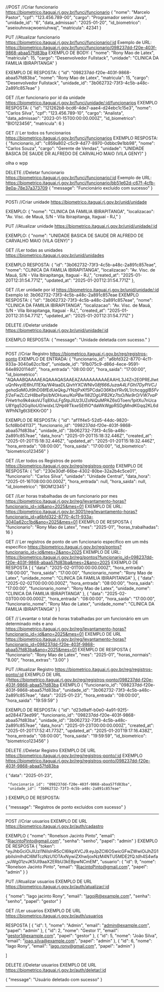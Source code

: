 
//POST
//Criar funcionario
https://biometrico.itaguai.rj.gov.br/funci/funcionario
{
  "nome": "Marcelo Pastor",
  "cpf": "123.456.789-00",
  "cargo": "Programador senior Java",
  "unidade_id": "6",
  "data_admissao": "2025-01-20",
  "id_biometrico": "aseiouhnvaçwoeniuhwaj",
  "matricula": 42341
}



PUT
//Atualizar funcionario
https://biometrico.itaguai.rj.gov.br/funci/funcionario/:id
Exemplo de URL: https://biometrico.itaguai.rj.gov.br/funci/funcionario/098237dd-f20e-403f-9868-abaa57fd83ba
EXEMPLO DE BODY:
{
  "nome": "Rony Mao de Latex",
  "matricula": 15,
  "cargo": "Desenvolvedor Fullstack",
  "unidade": "CLINICA DA FAMILIA IBIRAPITANGA"
}

EXEMPLO DE RESPOSTA:
{
  "id": "098237dd-f20e-403f-9868-abaa57fd83ba",
  "nome": "Rony Mao de Latex",
  "matricula": 15,
  "cargo": "Desenvolvedor Fullstack",
  "unidade_id": "3b062732-73f3-4c5b-a48c-2a891c857eae"
}

GET
//Ler funcionario por id da unidade
https://biometrico.itaguai.rj.gov.br/funci/unidade/:id/funcionarios
EXEMPLO RESPOSTA:
{
    "id": "121262b8-bcd6-4de7-aae4-d24ebc1c15e3",
    "nome": "Carlos Silva",
    "cpf": "123.456.789-10",
    "cargo": "Analista",
    "data_admissao": "2023-01-15T00:00:00.000Z",
    "id_biometrico": "BIO123456",
    "matricula": 6
}



GET
// Ler todos os funcionarios
https://biometrico.itaguai.rj.gov.br/funci/funcionarios
EXEMPLO RESPOSTA:
{
    "funcionario_id": "c859a802-c5c9-4d77-8970-0dbbc9e1bb98",
    "nome": "Carlos Souza",
    "cargo": "Gerente de Vendas",
    "unidade": "UNIDADE BASICA DE SAUDE DR ALFREDO DE CARVALHO MAIO (VILA GENY)"
  }

olha o wpp

DELETE
//Deletar funcionario 
https://biometrico.itaguai.rj.gov.br/funci/funcionario/:id
Exemplo de URL: https://biometrico.itaguai.rj.gov.br/funci/funcionario/bb51e62d-c67f-4cfb-9e0a-78e37a373709
{
  "message": "Funcionário excluído com sucesso"
}


------------------------------------------------------------------------------------------------



POSTi
//Criar unidade
https://biometrico.itaguai.rj.gov.br/unid/unidade

EXEMPLO:
{
  "nome": "CLINICA DA FAMILIA IBIRAPITANGA",
  "localizacao": "Av. Visc. de Mauá, S/N - Vila Ibirapitanga, Itaguaí - RJ,"
}



PUT
//Atualizar unidade
https://biometrico.itaguai.rj.gov.br/unid/unidade/:id

EXEMPLO:
{
  "nome": "UNIDADE BASICA DE SAUDE DR ALFREDO DE CARVALHO MAIO (VILA GENY)"
}



GET
//Ler todas as unidades
https://biometrico.itaguai.rj.gov.br/unid/unidades

EXEMPLO RESPOSTA:
 {
    "id": "3b062732-73f3-4c5b-a48c-2a891c857eae",
    "nome": "CLINICA DA FAMILIA IBIRAPITANGA",
    "localizacao": "Av. Visc. de Mauá, S/N - Vila Ibirapitanga, Itaguaí - RJ,",
    "created_at": "2025-01-20T12:31:54.771Z",
    "updated_at": "2025-01-20T12:31:54.771Z"
  },




GET
//Ler unidade por id
https://biometrico.itaguai.rj.gov.br/unid/unidade/:id
Exemplo Id: 3b062732-73f3-4c5b-a48c-2a891c857eae
EXEMPLO RESPOSTA:
{
  "id": "3b062732-73f3-4c5b-a48c-2a891c857eae",
  "nome": "CLINICA DA FAMILIA IBIRAPITANGA",
  "localizacao": "Av. Visc. de Mauá, S/N - Vila Ibirapitanga, Itaguaí - RJ,",
  "created_at": "2025-01-20T12:31:54.771Z",
  "updated_at": "2025-01-20T12:31:54.771Z"
}


DELETE
//Deletar unidade 
https://biometrico.itaguai.rj.gov.br/unid/unidade/:id

EXEMPLO RESPOSTA:
{
  "message": "Unidade deletada com sucesso."
}

------------------------------------------------------------------------------------------------






POST
//Criar Registro
https://biometrico.itaguai.rj.gov.br/reg/registros-ponto
EXEMPLO DE ENTRADA:
{
  "funcionario_id": "a6bfd322-8770-4c11-933a-3040a62cc1bd",
  "unidade_id": "91b075c9-d86d-4ece-9591-64e8920114d1",
  "hora_entrada": "08:00:00",
  "hora_saida": "17:00:00",
  "id_biometrico": "AQAAABQAAAAEAQAAAQASAAEAZAAAAAAAAAEAAHL3J4Zn2E0PREJIwtuQnNvyiIE6hU11EXa/W4taaDLQivhYXCWNIv0*8f666JuzaA4LFGhI7DyPlVCJgehaSa*M0Jt9hD08fEdUeQkgJYNzjPxKf5PCdaO36KbsYRv9L1/chcqgglB*5Fvf/2eFwZLCzH8bePpI/bNOHueu/KoPBw1WZOgUPB2Kz7tsO/Ne9rO/VW7vaPFHw*trho9k4skoVJTq8XluLFg5tpJIUz3UZoNiQuMPAZ6sGToen/1pitXu7nUcaU8Ygq52GqiIl*oU0/widxL12HpWTkxe*SEtfiO*daWkWgpRSDgMndKGqq2KL6dWPhN7g6t3lEKKrO0"
}

EXEMPLO DE RESPOSTA:
{
  "id": "af11f4e5-52d5-44dc-9820-5cfd8b041137",
  "funcionario_id": "098237dd-f20e-403f-9868-abaa57fd83ba",
  "unidade_id": "3b062732-73f3-4c5b-a48c-2a891c857eae",
  "data_hora": "2025-01-20T15:18:32.446Z",
  "created_at": "2025-01-20T15:18:32.446Z",
  "updated_at": "2025-01-20T15:18:32.446Z",
  "hora_entrada": "08:00:00",
  "hora_saida": "17:00:00",
  "id_biometrico": "biometrico123456"
}




GET
//Ler todos os Registros de ponto
https://biometrico.itaguai.rj.gov.br/reg/registros-ponto
EXEMPLO DE RESPOSTA:
{
    "id": "230e30df-66be-4302-80be-32a2b4c5ce01",
    "funcionario": "Carlos Silva",
    "unidade": "Unidade Central",
    "data_hora": "2025-01-16T08:00:00.000Z",
    "hora_entrada": null,
    "hora_saida": null,
    "id_biometrico": "BIOM12345"
  }



GET
//Ler horas trabalhadas de um funcionario por mes
https://biometrico.itaguai.rj.gov.br/reg/levantamento-horas?funcionario_id=:id&ano=2025&mes=01
EXEMPLO DE URL:
https://biometrico.itaguai.rj.gov.br:3001/reg/levantamento-horas?funcionario_id=a6bfd322-8770-4c11-933a-3040a62cc1bd&ano=2025&mes=01
EXEMPLO DE RESPOSTA
{
  "funcionario": "Rony Mao de Latex",
  "mes": "2025-01",
  "horas_trabalhadas": 16
}



GET
// Ler registros de ponto de um funcionario específico em um mês específico 
https://biometrico.itaguai.rj.gov.br/reg/pontos?funcionario_id=:id&mes=2&ano=2025
EXEMPLO DE URL:
https://biometrico.itaguai.rj.gov.br/reg/pontos?funcionario_id=098237dd-f20e-403f-9868-abaa57fd83ba&mes=2&ano=2025
EXEMPLO DE RESPOSTA
[
  {
    "data": "2025-02-01T00:00:00.000Z",
    "hora_entrada": "08:00:00",
    "hora_saida": "17:00:00",
    "funcionario_nome": "Rony Mao de Latex",
    "unidade_nome": "CLINICA DA FAMILIA IBIRAPITANGA"
  },
  {
    "data": "2025-02-02T00:00:00.000Z",
    "hora_entrada": "08:00:00",
    "hora_saida": "17:00:00",
    "funcionario_nome": "Rony Mao de Latex",
    "unidade_nome": "CLINICA DA FAMILIA IBIRAPITANGA"
  },
  {
    "data": "2025-02-03T00:00:00.000Z",
    "hora_entrada": "08:00:00",
    "hora_saida": "17:00:00",
    "funcionario_nome": "Rony Mao de Latex",
    "unidade_nome": "CLINICA DA FAMILIA IBIRAPITANGA"
  }
]


GET
// Levantar o total de horas trabalhadas por um funcionário em um determinado mês e ano
https://biometrico.itaguai.rj.gov.br/reg/levantamento-horas?funcionario_id=:id&ano=2025&mes=01
EXEMPLO DE URL
https://biometrico.itaguai.rj.gov.br/reg/levantamento-horas?funcionario_id=098237dd-f20e-403f-9868-abaa57fd83ba&ano=2025&mes=01
EXEMPLO DE RESPOSTA
{
  "funcionario": "Rony Mao de Latex",
  "mes": "2025-01",
  "horas_normais": "8.00",
  "horas_extras": "3.00"
}



PUT
//Atualizar Registro
https://biometrico.itaguai.rj.gov.br/reg/registros-ponto/:id
EXEMPLO DE URL
//https://biometrico.itaguai.rj.gov.br/reg/registros-ponto/098237dd-f20e-403f-9868-abaa57fd83ba
EXEMPLO 
{
   "funcionario_id": "098237dd-f20e-403f-9868-abaa57fd83ba",
  "unidade_id": "3b062732-73f3-4c5b-a48c-2a891c857eae",
    "data": "2025-01-23",
    "hora_entrada": "08:00:00",
    "hora_saida": "19:59:59"
}

EXEMPLO DE RESPOSTA:
{
  "id": "d23d9aff-b0e0-4a91-92f5-ad284473ed99",
  "funcionario_id": "098237dd-f20e-403f-9868-abaa57fd83ba",
  "unidade_id": "3b062732-73f3-4c5b-a48c-2a891c857eae",
  "data_hora": "2025-01-23T00:00:00.000Z",
  "created_at": "2025-01-20T17:52:41.773Z",
  "updated_at": "2025-01-20T19:17:16.438Z",
  "hora_entrada": "08:00:00",
  "hora_saida": "19:59:59",
  "id_biometrico": "biometrico123456"
}



DELETE
//Deletar Registro 
EXEMPLO DE URL
https://biometrico.itaguai.rj.gov.br/reg/registros-ponto/:id
EXEMPLO
https://biometrico.itaguai.rj.gov.br/reg/registros-ponto/098237dd-f20e-403f-9868-abaa57fd83ba

{  "data": "2025-01-23",
   
     "funcionario_id": "098237dd-f20e-403f-9868-abaa57fd83ba",
     "unidade_id": "3b062732-73f3-4c5b-a48c-2a891c857eae"
}
EXEMPLO DE RESPOSTA:

{
  "message": "Registros de ponto excluídos com sucesso"
}


------------------------------------------------------------------------------------------------

POST
//Criar usuarios
EXEMPLO DE URL
https://biometrico.itaguai.rj.gov.br/auth/cadastro

EXEMPLO 
{
  "nome": "Ronelson Jacinto Pinto",
  "email": "RjacintoPinto@gmail.com",
  "senha": "senho",
  "papel": "admin"
}
EXEMPLO DE RESPOSTA
{
  "token": "eyJhbGciOiJIUzI1NiIsInR5cCI6IkpXVCJ9.eyJpZCI6OSwicGFwZWwiOiJhZG1pbiIsImlhdCI6MTczNzU1OTAxNywiZXhwIjoxNzM4NTU5MDE2fQ.tdh4S4wfa_vJWg01zvJK5UI9aaX2ERbU3kEBpwNCmEM",
  "usuario": {
    "id": 9,
    "nome": "Ronelson Jacinto Pinto",
    "email": "RjacintoPinto@gmail.com",
    "papel": "admin"
  }
}



PUT
//Atualizar usuarios
EXEMPLO DE URL
https://biometrico.itaguai.rj.gov.br/auth/atualizar/:id

{
  "nome": "Iago jacinto Rony",
  "email": "IagojR@example.com",
  "senha": "senho",
  "papel": "gestor"
}



GET
//Ler usuarios
EXEMPLO DE URL
https://biometrico.itaguai.rj.gov.br/auth/usuarios

RESPOSTA 
[
  {
    "id": 1,
    "nome": "Admin",
    "email": "admin@example.com",
    "papel": "admin"
  },
  {
    "id": 2,
    "nome": "Gestor 1",
    "email": "gestor1@example.com",
    "papel": "gestor"
  },
  {
    "id": 5,
    "nome": "João Silva",
    "email": "joao.silva@example.com",
    "papel": "admin"
  },
  {
    "id": 6,
    "nome": "Iago Rony",
    "email": "iago.rony@gmail.com",
    "papel": "admin"
  }
  
]


DELETE
//Deletar usuarios
EXEMPLO DE URL 
https://biometrico.itaguai.rj.gov.br/auth/deletar/:id

{
  "message": "Usuário deletado com sucesso"
}




------------------------------------------------------------------------------------------------



